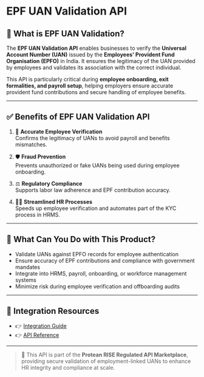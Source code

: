 # EPF UAN Validation API

## 📘 What is EPF UAN Validation?

The **EPF UAN Validation API** enables businesses to verify the **Universal Account Number (UAN)** issued by the **Employees' Provident Fund Organisation (EPFO)** in India. It ensures the legitimacy of the UAN provided by employees and validates its association with the correct individual.

This API is particularly critical during **employee onboarding, exit formalities, and payroll setup**, helping employers ensure accurate provident fund contributions and secure handling of employee benefits.

---

## ✅ Benefits of EPF UAN Validation API

1. 🧾 **Accurate Employee Verification**  
   Confirms the legitimacy of UANs to avoid payroll and benefits mismatches.

2. 🛡️ **Fraud Prevention**  
   Prevents unauthorized or fake UANs being used during employee onboarding.

3. ⚖️ **Regulatory Compliance**  
   Supports labor law adherence and EPF contribution accuracy.

4. 🧑‍💼 **Streamlined HR Processes**  
   Speeds up employee verification and automates part of the KYC process in HRMS.

---

## 💼 What Can You Do with This Product?

- Validate UANs against EPFO records for employee authentication  
- Ensure accuracy of EPF contributions and compliance with government mandates  
- Integrate into HRMS, payroll, onboarding, or workforce management systems  
- Minimize risk during employee verification and offboarding audits

---

## 🔗 Integration Resources

- 👉 [Integration Guide](https://docs.risewithprotean.io/85/integration-guide)  
- 👉 [API Reference](https://docs.risewithprotean.io/85/api-reference)

---

> 📌 This API is part of the **Protean RISE Regulated API Marketplace**, providing secure validation of employment-linked UANs to enhance HR integrity and compliance at scale.
